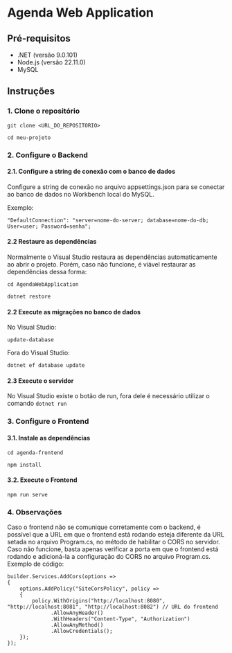 # Agenda Web Application

## Pré-requisitos

- .NET (versão 9.0.101)
- Node.js (versão 22.11.0)
- MySQL

## Instruções

### 1. Clone o repositório
`git clone <URL_DO_REPOSITORIO>`

`cd meu-projeto`

### 2. Configure o Backend
#### 2.1. Configure a string de conexão com o banco de dados
Configure a string de conexão no arquivo appsettings.json para se conectar ao banco de dados no Workbench local do MySQL.

Exemplo:
``` 
"DefaultConnection": "server=nome-do-server; database=nome-do-db; User=user; Password=senha";
``` 

#### 2.2 Restaure as dependências
Normalmente o Visual Studio restaura as dependências automaticamente ao abrir o projeto.
Porém, caso não funcione, é viável restaurar as dependências dessa forma:

`cd AgendaWebApplication`

`dotnet restore`

#### 2.2 Execute as migrações no banco de dados
No Visual Studio:

`update-database`

Fora do Visual Studio:

`dotnet ef database update`

#### 2.3 Execute o servidor
No Visual Studio existe o botão de run, fora dele é necessário utilizar o comando `dotnet run`

### 3. Configure o Frontend
#### 3.1. Instale as dependências
`cd agenda-frontend`

`npm install`

#### 3.2. Execute o Frontend
`npm run serve`

### 4. Observações
Caso o frontend não se comunique corretamente com o backend, é possível que a URL em que o frontend está rodando esteja diferente da URL setada no arquivo Program.cs, no método de habilitar o CORS no servidor.
Caso não funcione, basta apenas verificar a porta em que o frontend está rodando e adicioná-la a configuração do CORS no arquivo Program.cs.
Exemplo de código:
``` 
builder.Services.AddCors(options =>
{
    options.AddPolicy("SiteCorsPolicy", policy =>
    {
        policy.WithOrigins("http://localhost:8080", "http://localhost:8081", "http://localhost:8082") // URL do frontend
              .AllowAnyHeader()
              .WithHeaders("Content-Type", "Authorization")
              .AllowAnyMethod()
              .AllowCredentials();
    });
});
``` 